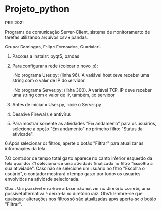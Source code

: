 # Projeto_python
PEE 2021    

Programa de comunicação Server-Client, sistema de monitoramento de tarefas utilizando arquivos csv e pandas.

Grupo: Domingos, Felipe Fernandes, Guarinieri.

1. Pacotes a instalar: pyqt5, pandas
2. Para configurar a rede (colocar o novo ip):

   -No programa User.py: (linha 96). A variável host deve receber uma string com o valor de IP do servidor.
   
   -No programa Server.py: (linha 300). A variável TCP_IP deve receber uma string com o valor de IP, também, do servidor.
   
3. Antes de iniciar o User.py, inicie o Server.py
4. Desative Firewalls e antivírus

5. Para mostrar somente as atividades "Em andamento" para os usuários, selecione a opção "Em andamento" no primeiro filtro: "Status da atividade".

6.Após selecionar os filtros, aperte o botão "Filtrar" para atualizar as informações da tela.

7.O contador de tempo total gasto aparece no canto inferior esquerdo da tela quando:
   7.1 seleciona-se uma atividade finalizada no filtro "Escolha a sua atividade". Caso não se selecione um usuário no filtro "Escolha o usuário", o contador mostrará 
   o tempo gasto por todos os usuários envolvidos na atividade selecionada.
   
Obs.: Um possível erro é se a base não estiver no diretório correto, uma possível alternativa é deixa-la no diretório raiz. 
Obs1: lembre-se que quaisquer alterações nos filtros só são atualizadas após aperta-se o botão "Filtrar".


